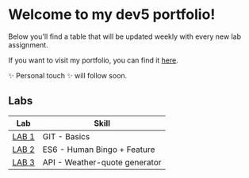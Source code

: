 # Welcome to my dev5 portfolio!

Below you'll find a table that will be updated weekly with every new lab assignment.

If you want to visit my portfolio, you can find it [here](https://github.com/AlejandroDeWolf/DEV5-portfolio).

✨ Personal touch ✨ will follow soon.

## Labs

| Lab  | Skill |
| ------------- |-------------|
| [LAB 1](https://github.com/AlejandroDeWolf/DEV5-LAB1)  | GIT - Basics    |
| [LAB 2](https://github.com/AlejandroDeWolf/DEV5-portfolio/tree/main/lab2-es6)      | ES6 - Human Bingo + Feature   |
[LAB 3](https://github.com/AlejandroDeWolf/DEV5-portfolio/tree/main/lab3-api)    |  API - Weather-quote generator   |
